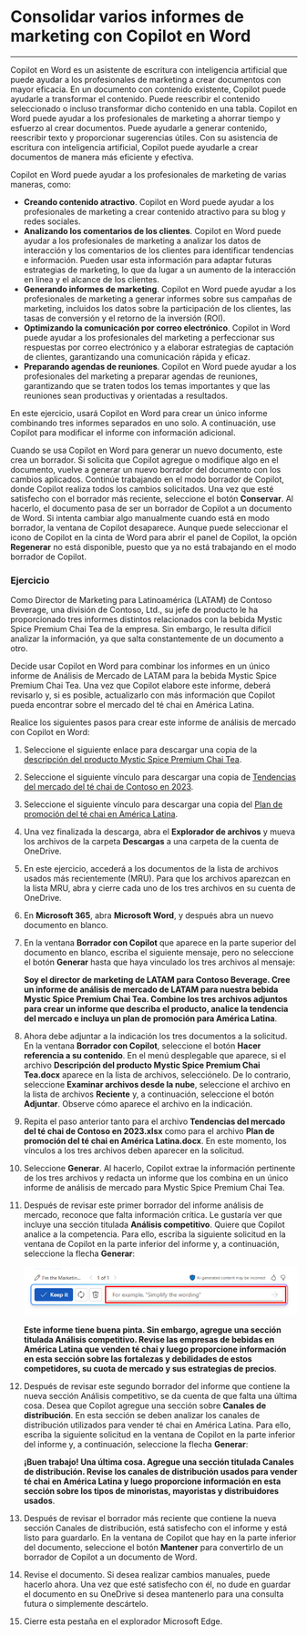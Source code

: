# Consolidar varios informes de marketing con Copilot en Word
---
Copilot en Word es un asistente de escritura con inteligencia artificial que puede ayudar a los profesionales de marketing a crear documentos con mayor eficacia. En un documento con contenido existente, Copilot puede ayudarle a transformar el contenido. Puede reescribir el contenido seleccionado o incluso transformar dicho contenido en una tabla. Copilot en Word puede ayudar a los profesionales de marketing a ahorrar tiempo y esfuerzo al crear documentos. Puede ayudarle a generar contenido, reescribir texto y proporcionar sugerencias útiles. Con su asistencia de escritura con inteligencia artificial, Copilot puede ayudarle a crear documentos de manera más eficiente y efectiva.

Copilot en Word puede ayudar a los profesionales de marketing de varias maneras, como:

 -  **Creando contenido atractivo**. Copilot en Word puede ayudar a los profesionales de marketing a crear contenido atractivo para su blog y redes sociales.
 -  **Analizando los comentarios de los clientes**. Copilot en Word puede ayudar a los profesionales de marketing a analizar los datos de interacción y los comentarios de los clientes para identificar tendencias e información. Pueden usar esta información para adaptar futuras estrategias de marketing, lo que da lugar a un aumento de la interacción en línea y el alcance de los clientes.
 -  **Generando informes de marketing**. Copilot en Word puede ayudar a los profesionales de marketing a generar informes sobre sus campañas de marketing, incluidos los datos sobre la participación de los clientes, las tasas de conversión y el retorno de la inversión (ROI).
 -  **Optimizando la comunicación por correo electrónico**. Copilot in Word puede ayudar a los profesionales del marketing a perfeccionar sus respuestas por correo electrónico y a elaborar estrategias de captación de clientes, garantizando una comunicación rápida y eficaz.
 -  **Preparando agendas de reuniones**. Copilot en Word puede ayudar a los profesionales del marketing a preparar agendas de reuniones, garantizando que se traten todos los temas importantes y que las reuniones sean productivas y orientadas a resultados.

En este ejercicio, usará Copilot en Word para crear un único informe combinando tres informes separados en uno solo. A continuación, use Copilot para modificar el informe con información adicional.

Cuando se usa Copilot en Word para generar un nuevo documento, este crea un borrador. Si solicita que Copilot agregue o modifique algo en el documento, vuelve a generar un nuevo borrador del documento con los cambios aplicados. Continúe trabajando en el modo borrador de Copilot, donde Copilot realiza todos los cambios solicitados. Una vez que esté satisfecho con el borrador más reciente, seleccione el botón **Conservar**. Al hacerlo, el documento pasa de ser un borrador de Copilot a un documento de Word. Si intenta cambiar algo manualmente cuando está en modo borrador, la ventana de Copilot desaparece. Aunque puede seleccionar el icono de Copilot en la cinta de Word para abrir el panel de Copilot, la opción **Regenerar** no está disponible, puesto que ya no está trabajando en el modo borrador de Copilot.

### Ejercicio

Como Director de Marketing para Latinoamérica (LATAM) de Contoso Beverage, una división de Contoso, Ltd., su jefe de producto le ha proporcionado tres informes distintos relacionados con la bebida Mystic Spice Premium Chai Tea de la empresa. Sin embargo, le resulta difícil analizar la información, ya que salta constantemente de un documento a otro.

Decide usar Copilot en Word para combinar los informes en un único informe de Análisis de Mercado de LATAM para la bebida Mystic Spice Premium Chai Tea. Una vez que Copilot elabore este informe, deberá revisarlo y, si es posible, actualizarlo con más información que Copilot pueda encontrar sobre el mercado del té chai en América Latina.

Realice los siguientes pasos para crear este informe de análisis de mercado con Copilot en Word:

1.  Seleccione el siguiente enlace para descargar una copia de la [descripción del producto Mystic Spice Premium Chai Tea](https://edxinteractivepage.blob.core.windows.net/ms-4004/Mystic%20Spice%20Premium%20Chai%20Tea%20product%20description.docx).
2.  Seleccione el siguiente vínculo para descargar una copia de [Tendencias del mercado del té chai de Contoso en 2023](https://edxinteractivepage.blob.core.windows.net/ms-4004/Contoso%20Chai%20Tea%20market%20trends%202023.docx).
3.  Seleccione el siguiente vínculo para descargar una copia del [Plan de promoción del té chai en América Latina](https://edxinteractivepage.blob.core.windows.net/ms-4004/Promotion%20Plan%20for%20Chai%20Tea%20in%20Latin%20America.docx).
4.  Una vez finalizada la descarga, abra el **Explorador de archivos** y mueva los archivos de la carpeta **Descargas** a una carpeta de la cuenta de OneDrive.
5.  En este ejercicio, accederá a los documentos de la lista de archivos usados más recientemente (MRU). Para que los archivos aparezcan en la lista MRU, abra y cierre cada uno de los tres archivos en su cuenta de OneDrive.
6.  En **Microsoft 365**, abra **Microsoft Word**, y después abra un nuevo documento en blanco.
7.  En la ventana **Borrador con Copilot** que aparece en la parte superior del documento en blanco, escriba el siguiente mensaje, pero no seleccione el botón **Generar** hasta que haya vinculado los tres archivos al mensaje:
    
    **Soy el director de marketing de LATAM para Contoso Beverage. Cree un informe de análisis de mercado de LATAM para nuestra bebida Mystic Spice Premium Chai Tea. Combine los tres archivos adjuntos para crear un informe que describa el producto, analice la tendencia del mercado e incluya un plan de promoción para América Latina**.
8.  Ahora debe adjuntar a la indicación los tres documentos a la solicitud. En la ventana **Borrador con Copilot**, seleccione el botón **Hacer referencia a su contenido**. En el menú desplegable que aparece, si el archivo **Descripción del producto Mystic Spice Premium Chai Tea.docx** aparece en la lista de archivos, selecciónelo. De lo contrario, seleccione **Examinar archivos desde la nube**, seleccione el archivo en la lista de archivos **Reciente** y, a continuación, seleccione el botón **Adjuntar**. Observe cómo aparece el archivo en la indicación.
9.  Repita el paso anterior tanto para el archivo **Tendencias del mercado del té chai de Contoso en 2023.xlsx** como para el archivo **Plan de promoción del té chai en América Latina.docx**. En este momento, los vínculos a los tres archivos deben aparecer en la solicitud.
10. Seleccione **Generar**. Al hacerlo, Copilot extrae la información pertinente de los tres archivos y redacta un informe que los combina en un único informe de análisis de mercado para Mystic Spice Premium Chai Tea.
11. Después de revisar este primer borrador del informe análisis de mercado, reconoce que falta información crítica. Le gustaría ver que incluye una sección titulada **Análisis competitivo**. Quiere que Copilot analice a la competencia. Para ello, escriba la siguiente solicitud en la ventana de Copilot en la parte inferior del informe y, a continuación, seleccione la flecha **Generar**:
    
    ![Captura de pantalla que muestra la ventana de solicitud de Copilot que aparece en la parte inferior de un documento de Word.](../media/copilot-window-word-a5ec12f6.png)
    
    
    **Este informe tiene buena pinta. Sin embargo, agregue una sección titulada Análisis competitivo. Revise las empresas de bebidas en América Latina que venden té chai y luego proporcione información en esta sección sobre las fortalezas y debilidades de estos competidores, su cuota de mercado y sus estrategias de precios**.
12. Después de revisar este segundo borrador del informe que contiene la nueva sección Análisis competitivo, se da cuenta de que falta una última cosa. Desea que Copilot agregue una sección sobre **Canales de distribución**. En esta sección se deben analizar los canales de distribución utilizados para vender té chai en América Latina. Para ello, escriba la siguiente solicitud en la ventana de Copilot en la parte inferior del informe y, a continuación, seleccione la flecha **Generar**:
    
    **¡Buen trabajo! Una última cosa. Agregue una sección titulada Canales de distribución. Revise los canales de distribución usados para vender té chai en América Latina y luego proporcione información en esta sección sobre los tipos de minoristas, mayoristas y distribuidores usados**.
13. Después de revisar el borrador más reciente que contiene la nueva sección Canales de distribución, está satisfecho con el informe y está listo para guardarlo. En la ventana de Copilot que hay en la parte inferior del documento, seleccione el botón **Mantener** para convertirlo de un borrador de Copilot a un documento de Word.
14. Revise el documento. Si desea realizar cambios manuales, puede hacerlo ahora. Una vez que esté satisfecho con él, no dude en guardar el documento en su OneDrive si desea mantenerlo para una consulta futura o simplemente descártelo.
15. Cierre esta pestaña en el explorador Microsoft Edge.

